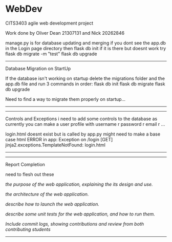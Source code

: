 # WebDev
CITS3403 agile web development project

Work done by Oliver Dean 21307131 
and
Nick 20262846



manage.py is for database updating and merging 
if you dont see the app.db in the Login page directory then 
flask db init
    if it is there but doesnt work try
flask db migrate -m "test"
flask db upgrade

___
Database Migration on StartUp

If the database isn't working on startup delete the migrations folder and the app.db file and run 3 commands in order:
flask db init
flask db migrate
flask db upgrade

Need to find a way to migrate them properly on startup...
___

___
Controls and Exceptions
i need to add some controls to the database as currently you can make a user profile with username r password r email r ...

login.html doesnt exist but is called by app.py might need to make a base case html
ERROR in app: Exception on /login [GET]
jinja2.exceptions.TemplateNotFound: login.html
___

___
Report Completion

need to flesh out these


_the purpose of the web application, explaining the its design and use._


_the architecture of the web application._


_describe how to launch the web application._


_describe some unit tests for the web application, and how to run them._


_Include commit logs, showing contributions and review from both contributing students_
___

